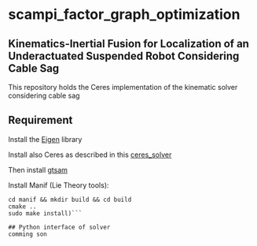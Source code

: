 # scampi_factor_graph_optimization
## Kinematics-Inertial Fusion for Localization of an Underactuated Suspended Robot Considering Cable Sag
This repository holds the Ceres implementation of the kinematic solver considering cable sag
## Requirement
Install the [Eigen](https://eigen.tuxfamily.org/index.php?title=Main_Page) library

Install also Ceres as described in this [ceres_solver](http://ceres-solver.org/installation.html) 

Then install [gtsam](https://github.com/borglab/gtsam)

Install Manif (Lie Theory tools):

```(git clone https://github.com/artivis/manif.git
cd manif && mkdir build && cd build
cmake ..
sudo make install)```

## Python interface of solver
comming son
